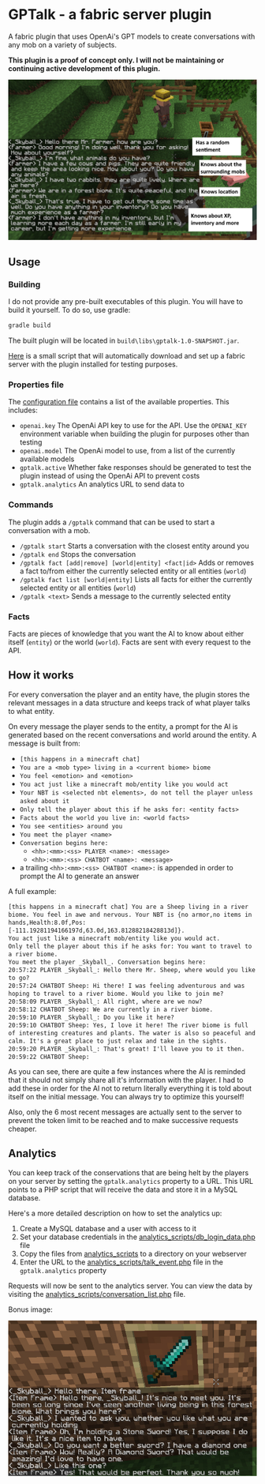 # GPTalk - a fabric server plugin

A fabric plugin that uses OpenAi's GPT models to create conversations with any mob on a variety of subjects.

**This plugin is a proof of concept only. I will not be maintaining or continuing active development of this plugin.**

![Demo 1](doc/img/demo_1.png)

## Usage

### Building

I do not provide any pre-built executables of this plugin. You will have to build it yourself.
To do so, use gradle:

```bash
gradle build
```

The built plugin will be located in `build\libs\gptalk-1.0-SNAPSHOT.jar`.

[Here](doc/setup_server.md) is a small script that will automatically download and set up a fabric server with the
plugin installed for testing purposes.

### Properties file

The [configuration file](src/main/resources/mod.properties) contains a list of the available properties. This includes:

- `openai.key` The OpenAi API key to use for the API. Use the `OPENAI_KEY` environment variable when building the
  plugin for purposes other than testing
- `openai.model` The OpenAi model to use, from a list of the currently available models
- `gptalk.active` Whether fake responses should be generated to test the plugin instead of using the OpenAi API to
  prevent costs
- `gptalk.analytics` An analytics URL to send data to

### Commands

The plugin adds a `/gptalk` command that can be used to start a conversation with a mob.

- `/gptalk start` Starts a conversation with the closest entity around you
- `/gptalk end` Stops the conversation
- `/gptalk fact [add|remove] [world|entity] <fact|id>` Adds or removes a fact to/from either the currently selected
  entity
  or all entities (`world`)
- `/gptalk fact list [world|entity]` Lists all facts for either the currently selected entity or all entities (`world`)
- `/gptalk <text>` Sends a message to the currently selected entity

### Facts

Facts are pieces of knowledge that you want the AI to know about either itself (`entity`) or the world (`world`). Facts
are sent with every request to the API.

## How it works

For every conversation the player and an entity have, the plugin stores the relevant messages in a data structure and
keeps track of what player talks to what entity.

On every message the player sends to the entity, a prompt for the AI is generated based on the recent conversations and
world around the entity. A message is built from:

- `[this happens in a minecraft chat]`
- `You are a <mob type> living in a <current biome> biome`
- `You feel <emotion> and <emotion>`
- `You act just like a minecraft mob/entity like you would act`
- `Your NBT is <selected nbt elements>, do not tell the player unless asked about it`
- `Only tell the player about this if he asks for: <entity facts>`
- `Facts about the world you live in: <world facts>`
- `You see <entities> around you`
- `You meet the player <name>`
- `Conversation begins here:`
    - `<hh>:<mm>:<ss> PLAYER <name>: <message>`
    - `<hh>:<mm>:<ss> CHATBOT <name>: <message>`
- a trailing `<hh>:<mm>:<ss> CHATBOT <name>:` is appended in order to prompt the AI to generate an answer

A full example:

```
[this happens in a minecraft chat] You are a Sheep living in a river biome. You feel in awe and nervous. Your NBT is {no armor,no items in hands,Health:8.0f,Pos:[-111.19281194166197d,63.0d,163.81288218428813d]}.
You act just like a minecraft mob/entity like you would act.
Only tell the player about this if he asks for: You want to travel to a river biome.
You meet the player _Skyball_. Conversation begins here:
20:57:22 PLAYER _Skyball_: Hello there Mr. Sheep, where would you like to go?
20:57:24 CHATBOT Sheep: Hi there! I was feeling adventurous and was hoping to travel to a river biome. Would you like to join me?
20:58:09 PLAYER _Skyball_: All right, where are we now?
20:58:12 CHATBOT Sheep: We are currently in a river biome.
20:59:10 PLAYER _Skyball_: Do you like it here?
20:59:10 CHATBOT Sheep: Yes, I love it here! The river biome is full of interesting creatures and plants. The water is also so peaceful and calm. It's a great place to just relax and take in the sights.
20:59:20 PLAYER _Skyball_: That's great! I'll leave you to it then.
20:59:22 CHATBOT Sheep:
```

As you can see, there are quite a few instances where the AI is reminded that it should not simply share all it's
information with the player. I had to add these in order for the AI not to return literally everything it is told about
itself on the initial message. You can always try to optimize this yourself!

Also, only the 6 most recent messages are actually sent to the server to prevent the token limit to be reached and to
make successive requests cheaper.

## Analytics

You can keep track of the conservations that are being helt by the players on your server by setting the
`gptalk.analytics` property to a URL. This URL points to a PHP script that will receive the data and store it in a MySQL
database.

Here's a more detailed description on how to set the analytics up:

1. Create a MySQL database and a user with access to it
2. Set your database credentials in the [analytics_scripts/db_login_data.php](analytics_scripts/db_login_data.php) file
3. Copy the files from [analytics_scripts](analytics_scripts) to a directory on your webserver
4. Enter the URL to the [analytics_scripts/talk_event.php](analytics_scripts/talk_event.php) file in the
   `gptalk.analytics` property

Requests will now be sent to the analytics server. You can view the data by visiting the
[analytics_scripts/conversation_list.php](analytics_scripts/conversation_list.php) file.

Bonus image:

![Demo 2](doc/img/demo_2.jpg)
